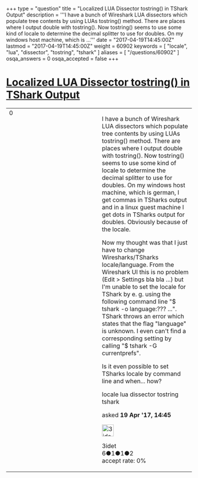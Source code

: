+++
type = "question"
title = "Localized LUA Dissector tostring() in TShark Output"
description = '''I have a bunch of Wireshark LUA dissectors which populate tree contents by using LUAs tostring() method. There are places where I output double with tostring(). Now tostring() seems to use some kind of locale to determine the decimal splitter to use for doubles. On my windows host machine, which is ...'''
date = "2017-04-19T14:45:00Z"
lastmod = "2017-04-19T14:45:00Z"
weight = 60902
keywords = [ "locale", "lua", "dissector", "tostring", "tshark" ]
aliases = [ "/questions/60902" ]
osqa_answers = 0
osqa_accepted = false
+++

<div class="headNormal">

# [Localized LUA Dissector tostring() in TShark Output](/questions/60902/localized-lua-dissector-tostring-in-tshark-output)

</div>

<div id="main-body">

<div id="askform">

<table id="question-table" style="width:100%;"><colgroup><col style="width: 50%" /><col style="width: 50%" /></colgroup><tbody><tr class="odd"><td style="width: 30px; vertical-align: top"><div class="vote-buttons"><div id="post-60902-score" class="post-score" title="current number of votes">0</div><div id="favorite-count" class="favorite-count"></div></div></td><td><div id="item-right"><div class="question-body"><p>I have a bunch of Wireshark LUA dissectors which populate tree contents by using LUAs tostring() method. There are places where I output double with tostring(). Now tostring() seems to use some kind of locale to determine the decimal splitter to use for doubles. On my windows host machine, which is german, I get commas in TSharks output and in a linux guest machine I get dots in TSharks output for doubles. Obviously because of the locale.</p><p>Now my thought was that I just have to change Wiresharks/TSharks locale/language. From the Wireshark UI this is no problem (Edit &gt; Settings bla bla ...) but I'm unable to set the locale for TShark by e. g. using the following command line "$ tshark -o language:??? ...". TShark throws an error which states that the flag "language" is unknown. I even can't find a corresponding setting by calling "$ tshark -G currentprefs".</p><p>Is it even possible to set TSharks locale by command line and when... how?</p></div><div id="question-tags" class="tags-container tags">locale lua dissector tostring tshark</div><div id="question-controls" class="post-controls"></div><div class="post-update-info-container"><div class="post-update-info post-update-info-user"><p>asked <strong>19 Apr '17, 14:45</strong></p><img src="https://secure.gravatar.com/avatar/9d7dbf758c1141692cc3171d5bf6296b?s=32&amp;d=identicon&amp;r=g" class="gravatar" width="32" height="32" alt="3idet&#39;s gravatar image" /><p>3idet<br />
<span class="score" title="6 reputation points">6</span><span title="1 badges"><span class="badge1">●</span><span class="badgecount">1</span></span><span title="1 badges"><span class="silver">●</span><span class="badgecount">1</span></span><span title="2 badges"><span class="bronze">●</span><span class="badgecount">2</span></span><br />
<span class="accept_rate" title="Rate of the user&#39;s accepted answers">accept rate:</span> <span title="3idet has no accepted answers">0%</span></p></div></div><div id="comments-container-60902" class="comments-container"></div><div id="comment-tools-60902" class="comment-tools"></div><div class="clear"></div><div id="comment-60902-form-container" class="comment-form-container"></div><div class="clear"></div></div></td></tr></tbody></table>

</div>

</div>

